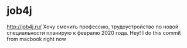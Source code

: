 # job4j
http://job4j.ru/
Хочу сменить профессию, трудоустройство по новой специальности планирую к февралю 2020 года.
Hey! I do this commit from macbook right now